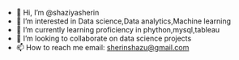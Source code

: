 - 👋 Hi, I’m @shaziyasherin
- 👀 I’m interested in Data science,Data analytics,Machine learning
- 🌱 I’m currently learning proficiency in phython,mysql,tableau
- 💞️ I’m looking to collaborate on data science projects
- 📫 How to reach me email: sherinshazu@gmail.com

<!---
shaziyasherin/shaziyasherin is a ✨ special ✨ repository because its `README.md` (this file) appears on your GitHub profile.
You can click the Preview link to take a look at your changes.
--->
